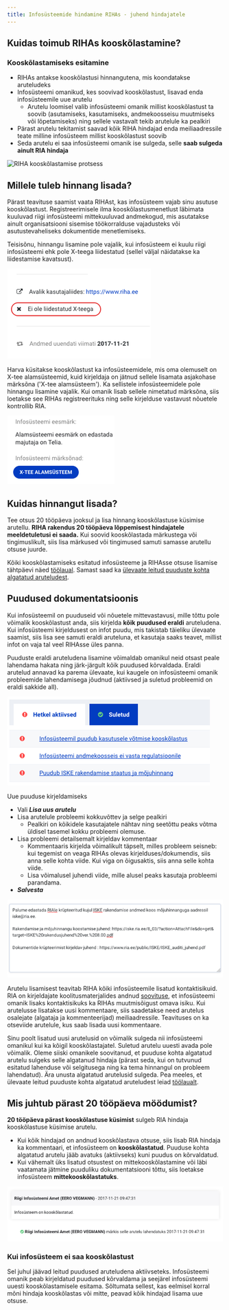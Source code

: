 ```yaml
---
title: Infosüsteemide hindamine RIHAs - juhend hindajatele
---
```


## Kuidas toimub RIHAs kooskõlastamine?

### Kooskõlastamiseks esitamine
- RIHAs antakse kooskõlastusi hinnangutena, mis koondatakse aruteludeks
- Infosüsteemi omanikud, kes soovivad kooskõlastust, lisavad enda infosüsteemile uue arutelu
  - Arutelu loomisel valib infosüsteemi omanik millist kooskõlastust ta soovib (asutamiseks, kasutamiseks, andmekoosseisu muutmiseks või lõpetamiseks) ning sellele vastavalt tekib arutelule ka pealkiri
- Pärast arutelu tekitamist saavad kõik RIHA hindajad enda meiliaadressile teate milline infosüsteem millist kooskõlastust soovib
- Seda arutelu ei saa infosüsteemi omanik ise sulgeda, selle **saab sulgeda ainult RIA hindaja**

![RIHA kooskõlastamise protsess](assets/images/data/RIHAs-kooskõlastamine.png "RIHAs kooskõlastamine")

## Millele tuleb hinnang lisada?
Pärast teavituse saamist vaata RIHAst, kas infosüsteem vajab sinu asutuse kooskõlastust. Registreerimisele ilma kooskõlastusmenetlust läbimata kuuluvad riigi infosüsteemi mittekuuluvad andmekogud, mis asutatakse ainult organisatsiooni sisemise töökorralduse vajadusteks või asutustevaheliseks dokumentide menetlemiseks.

Teisisõnu, hinnangu lisamine pole vajalik, kui infosüsteem ei kuulu riigi infosüsteemi ehk pole X-teega liidestatud (sellel väljal näidatakse ka liidestamise kavatsust).

  ![X-teega liidestamata](assets/images/data/not-x-tee.png "Riigi infosüsteemi mitte kuuluv süsteem")

Harva küsitakse kooskõlastust ka infosüsteemidele, mis oma olemuselt on X-tee alamsüsteemid, kuid kirjeldaja on jätnud sellele lisamata asjakohase märksõna ('X-tee alamsüsteem'). Ka sellistele infosüsteemidele pole hinnangu lisamine vajalik. Kui omanik lisab sellele nimetatud märksõna, siis loetakse see RIHAs registreerituks ning selle kirjelduse vastavust nõuetele kontrollib RIA.

  ![X-tee alamsüsteem](assets/images/data/subsystem.png "X-tee alamsüsteem")

## Kuidas hinnangut lisada?
Tee otsus 20 tööpäeva jooksul ja lisa hinnang kooskõlastuse küsimise arutellu. **RIHA rakendus 20 tööpäeva lõppemisest hindajatele meeldetuletusi ei saada.** Kui soovid kooskõlastada märkustega või tingimuslikult, siis lisa märkused või tingimused samuti samasse arutellu otsuse juurde.

Kõiki kooskõlastamiseks esitatud infosüsteeme ja RIHAsse otsuse lisamise tähtpäevi näed [töölaual](https://www.riha.ee/Hinda). Samast saad ka [ülevaate leitud puuduste kohta algatatud aruteludest](https://www.riha.ee/Hinda#aktiivsed-arutelud).

## Puudused dokumentatsioonis
Kui infosüsteemil on puuduseid või nõuetele mittevastavusi, mille tõttu pole võimalik kooskõlastust anda, siis kirjelda **kõik puudused eraldi** aruteludena. Kui infosüsteemi kirjeldusest on infot puudu, mis takistab täieliku ülevaate saamist, siis lisa see samuti eraldi aruteluna, et kasutaja saaks teavet, millist infot on vaja tal veel RIHAsse üles panna.

Puuduste eraldi aruteludena lisamine võimaldab omanikul neid otsast peale lahendama hakata ning järk-järgult kõik puudused kõrvaldada. Eraldi arutelud annavad ka parema ülevaate, kui kaugele on infosüsteemi omanik probleemide lahendamisega jõudnud (aktiivsed ja suletud probleemid on eraldi sakkide all).

![Hindajate tagasiside koondvaade](assets/images/data/issues-list.png "Hindajate tagasiside koondvaade")

Uue puuduse kirjeldamiseks
- Vali _**Lisa uus arutelu**_
- Lisa arutelule probleemi kokkuvõttev ja selge pealkiri
  - Pealkiri on kõikidele kasutajatele nähtav ning seetõttu peaks võtma üldisel tasemel kokku probleemi olemuse.
- Lisa probleemi detailsemalt kirjeldav kommentaar
  - Kommentaaris kirjelda võimalikult täpselt, milles probleem seisneb: kui tegemist on veaga RIHAs olevas kirjelduses/dokumendis, siis anna selle kohta viide. Kui viga on õigusaktis, siis anna selle kohta viide.
  - Lisa võimalusel juhendi viide, mille alusel peaks kasutaja probleemi parandama.
 - _**Salvesta**_

  ![Arutelu lisamine](assets/images/data/new-issue.png "Uue arutelu lisamine")

Arutelu lisamisest teavitab RIHA kõiki infosüsteemile lisatud kontaktisikuid. RIA on kirjeldajate koolitusmaterjalides andnud [soovituse](https://moodle.ria.ee/mod/page/view.php?id=665), et infosüsteemi omanik lisaks kontaktisikuks ka RIHAs muutmisõigust omava isiku. Kui arutelusse lisatakse uusi kommentaare, siis saadetakse need arutelus osalejate (algataja ja kommenteerijad) meiliaadressile. Teavituses on ka otseviide arutelule, kus saab lisada uusi kommentaare.

Sinu poolt lisatud uusi arutelusid on võimalik sulgeda nii infosüsteemi omanikul kui ka kõigil kooskõlastajatel. Suletud arutelu uuesti avada pole võimalik. Oleme siiski omanikele soovitanud, et puuduse kohta algatatud arutelu sulgeks selle algatanud hindaja (pärast seda, kui on tutvunud esitatud lahenduse või selgitusega ning ka tema hinnangul on probleem lahendatud). Ära unusta algatatud arutelusid sulgeda. Pea meeles, et ülevaate leitud puuduste kohta algatatud aruteludest leiad [töölaualt](https://www.riha.ee/Hinda#aktiivsed-arutelud).

## Mis juhtub pärast 20 tööpäeva möödumist?
**20 tööpäeva pärast kooskõlastuse küsimist** sulgeb RIA hindaja kooskõlastuse küsimise arutelu.
  - Kui kõik hindajad on andnud kooskõlastava otsuse, siis lisab RIA hindaja ka kommentaari, et infosüsteem on **kooskõlastatud**. Puuduse kohta algatatud arutelu jääb avatuks (aktiivseks) kuni puudus on kõrvaldatud.
  - Kui vähemalt üks lisatud otsustest on mittekooskõlastamine või läbi vaatamata jätmine puuduliku dokumentatsiooni tõttu, siis loetakse infosüsteem **mittekooskõlastatuks**.
  
![Kooskõlastamise koondotsus](assets/images/data/approved-system.png "Kooskõlastamise koondotsus")

### Kui infosüsteem ei saa kooskõlastust
Sel juhul jäävad leitud puudused aruteludena aktiivseteks. Infosüsteemi omanik peab kirjeldatud puudused kõrvaldama ja seejärel infosüsteemi uuesti kooskõlastamisele esitama. Sõltumata sellest, kas eelmisel korral mõni hindaja kooskõlastas või mitte, peavad kõik hindajad lisama uue otsuse.


